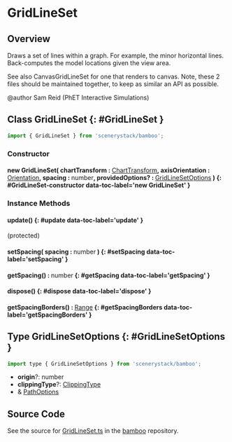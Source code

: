 # GridLineSet

## Overview

Draws a set of lines within a graph.  For example, the minor horizontal lines.  Back-computes the model
locations given the view area.

See also CanvasGridLineSet for one that renders to canvas. Note, these 2 files should be maintained together,
to keep as similar an API as possible.

@author Sam Reid (PhET Interactive Simulations)

## Class GridLineSet {: #GridLineSet }


```js
import { GridLineSet } from 'scenerystack/bamboo';
```
### Constructor

#### new GridLineSet( chartTransform : <span style="font-weight: 400;">[ChartTransform](../bamboo/ChartTransform.md)</span>, axisOrientation : <span style="font-weight: 400;">[Orientation](../phet-core/Orientation.md)</span>, spacing : <span style="font-weight: 400;"><span style="color: hsla(calc(var(--md-hue) + 180deg),80%,40%,1);">number</span></span>, providedOptions? : <span style="font-weight: 400;">[GridLineSetOptions](../bamboo/GridLineSet.md#GridLineSetOptions)</span> ) {: #GridLineSet-constructor data-toc-label='new GridLineSet' }

### Instance Methods

#### update() {: #update data-toc-label='update' }

(protected)

#### setSpacing( spacing : <span style="font-weight: 400;"><span style="color: hsla(calc(var(--md-hue) + 180deg),80%,40%,1);">number</span></span> ) {: #setSpacing data-toc-label='setSpacing' }

#### getSpacing() : <span style="font-weight: 400;"><span style="color: hsla(calc(var(--md-hue) + 180deg),80%,40%,1);">number</span></span> {: #getSpacing data-toc-label='getSpacing' }

#### dispose() {: #dispose data-toc-label='dispose' }

#### getSpacingBorders() : <span style="font-weight: 400;">[Range](../dot/Range.md)</span> {: #getSpacingBorders data-toc-label='getSpacingBorders' }



## Type GridLineSetOptions {: #GridLineSetOptions }


```js
import type { GridLineSetOptions } from 'scenerystack/bamboo';
```


- **origin**?: <span style="color: hsla(calc(var(--md-hue) + 180deg),80%,40%,1);">number</span>
- **clippingType**?: [ClippingType](../bamboo/ClippingType.md)
- &amp; [PathOptions](../scenery/Path.md#PathOptions)




## Source Code

See the source for [GridLineSet.ts](https://github.com/phetsims/bamboo/blob/main/js/GridLineSet.ts) in the [bamboo](https://github.com/phetsims/bamboo) repository.
